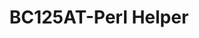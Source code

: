 ---
title: BC125AT-Perl Helper
order: 40
image: bc125at-perl-helper.jpg
link: "https://github.com/itsmaxymoo/BC125AT-Perl-Helper"
description: "Programming a Uniden BC125AT has never been easier on Linux &mdash; Automatically program your scanner with simple CSV files!"
---